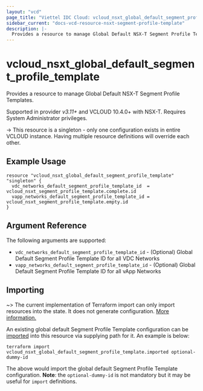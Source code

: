 ```yaml
---
layout: "vcd"
page_title: "Viettel IDC Cloud: vcloud_nsxt_global_default_segment_profile_template"
sidebar_current: "docs-vcd-resource-nsxt-segment-profile-template"
description: |-
  Provides a resource to manage Global Default NSX-T Segment Profile Templates.
---
```


# vcloud\_nsxt\_global\_default\_segment\_profile\_template

Provides a resource to manage Global Default NSX-T Segment Profile Templates.

Supported in provider *v3.11+* and VCLOUD 10.4.0+ with NSX-T. Requires System Administrator privileges.

-> This resource is a singleton - only one configuration exists in entire VCLOUD instance. Having
multiple resource definitions will override each other.

## Example Usage

```hcl
resource "vcloud_nsxt_global_default_segment_profile_template" "singleton" {
  vdc_networks_default_segment_profile_template_id  = vcloud_nsxt_segment_profile_template.complete.id
  vapp_networks_default_segment_profile_template_id = vcloud_nsxt_segment_profile_template.empty.id
}
```

## Argument Reference

The following arguments are supported:

* `vdc_networks_default_segment_profile_template_id` - (Optional) Global Default Segment Profile
  Template ID for all VDC Networks
* `vapp_networks_default_segment_profile_template_id` - (Optional) Global Default Segment Profile
  Template ID for all vApp Networks


## Importing

~> The current implementation of Terraform import can only import resources into the state.
It does not generate configuration. [More information.](https://www.terraform.io/docs/import/)

An existing  global default Segment Profile Template configuration can be [imported][docs-import] into this
resource via supplying path for it. An example is below:

[docs-import]: https://www.terraform.io/docs/import/

```
terraform import vcloud_nsxt_global_default_segment_profile_template.imported optional-dummy-id
```

The above would import the global default Segment Profile Template configuration. **Note**: the
`optional-dummy-id` is not mandatory but it may be useful for `import` definitions.
